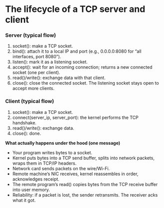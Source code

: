 # The lifecycle of a TCP server and client
 ### Server (typical flow)

1. socket(): make a TCP socket.
2. bind(): attach it to a local IP and port (e.g., 0.0.0.0:8080 for “all interfaces, port 8080”).
3. listen(): mark it as a listening socket.
4. accept(): wait for an incoming connection; returns a new connected socket (one per client).
5. read()/write(): exchange data with that client.
6. close(): close the connected socket. The listening socket stays open to accept more clients.

### Client (typical flow)

1. socket(): make a TCP socket.
2. connect(server_ip, server_port): the kernel performs the TCP handshake.
3. read()/write(): exchange data.
4. close(): done.

 **What actually happens under the hood (one message)**

* Your program writes bytes to a socket.
* Kernel puts bytes into a TCP send buffer, splits into network packets, wraps them in TCP/IP headers.
* Network card sends packets on the wire/Wi-Fi.
* Remote machine’s NIC receives, kernel reassembles in order, acknowledges receipt.
* The remote program’s read() copies bytes from the TCP receive buffer into user memory.
* Reliability: if a packet is lost, the sender retransmits. The receiver acks what it got.